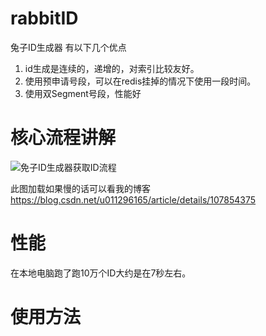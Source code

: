 # rabbitID
兔子ID生成器
有以下几个优点
1. id生成是连续的，递增的，对索引比较友好。
2. 使用预申请号段，可以在redis挂掉的情况下使用一段时间。
3. 使用双Segment号段，性能好


# 核心流程讲解

![免子ID生成器获取ID流程](https://img-blog.csdnimg.cn/20200807085318227.png?x-oss-process=image/watermark,type_ZmFuZ3poZW5naGVpdGk,shadow_10,text_aHR0cHM6Ly9ibG9nLmNzZG4ubmV0L3UwMTEyOTYxNjU=,size_16,color_FFFFFF,t_70)

此图加载如果慢的话可以看我的博客 https://blog.csdn.net/u011296165/article/details/107854375


# 性能
在本地电脑跑了跑10万个ID大约是在7秒左右。

# 使用方法

